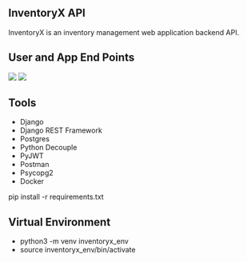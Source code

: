 ## InventoryX API
InventoryX is an inventory management web application backend API.

## User and App End Points
<img src="https://res.cloudinary.com/dkezlmzn1/image/upload/v1679642026/Screenshot_2023-03-24_at_7.52.25_AM_t6k6qg.png"/>
<img src="https://res.cloudinary.com/dkezlmzn1/image/upload/v1679642026/Screenshot_2023-03-24_at_7.52.30_AM_ltofck.png"/>

## Tools
* Django
* Django REST Framework
* Postgres
* Python Decouple
* PyJWT
* Postman
* Psycopg2
* Docker

pip install -r requirements.txt

## Virtual Environment
* python3 -m venv inventoryx_env
* source inventoryx_env/bin/activate